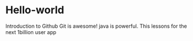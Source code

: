 # Hello-world
Introduction to Github
Git is awesome!
java is powerful.
This lessons for the next 1billion user app
